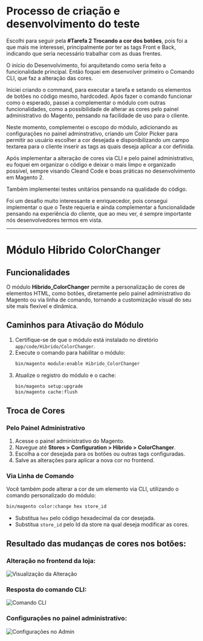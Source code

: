 # Processo de criação e desenvolvimento do teste

Escolhi para seguir pela **#Tarefa 2 Trocando a cor dos botões**, pois foi a que mais
me interessei, principalmente por ter as tags Front e Back, indicando que seria necessário
trabalhar com as duas frentes. 

O início do Desenvolvimento, foi arquitetando como seria feito a funcionalidade principal.
Então foquei em desenvolver primeiro o Comando CLI, que faz a alteração das cores.

Iniciei criando o command, para executar a tarefa e setando os elementos de botões
no código mesmo, hardcoded. Após fazer o comando funcionar como o esperado, passei
a complementar o módulo com outras funcionalidades, como a possibilidade de 
alterar as cores pelo painel administrativo do Magento, pensando na facilidade
de uso para o cliente.

Neste momento, complementei o escopo do módulo, adicionando as configurações no 
painel adminstrativo, criando um Color Picker para permitir ao usuário escolher a 
cor desejada e disponibilizando um campo textarea para o cliente inserir as 
tags as quais deseja aplicar a cor definida. 

Após implementar a alteração de cores via CLI e pelo painel administrativo,
eu foquei em organizar o código e deixar o mais limpo e organizado possível, sempre
visando Cleand Code e boas práticas no desenvolvimento em Magento 2.

Também implementei testes unitários pensando na qualidade do código.

Foi um desafio muito interessante e enriquecedor, pois consegui implementar o que
o Teste requeria e ainda complementar a funcionalidade pensando na experiência
do cliente, que ao meu ver, é sempre importante nós desenvolvedores termos em 
vista.

___
# Módulo Hibrido ColorChanger

## Funcionalidades
O módulo **Hibrido_ColorChanger** permite a personalização de cores de 
elementos HTML, como botões, diretamente pelo painel administrativo do 
Magento ou via linha de comando, tornando a customização visual do seu 
site mais flexível e dinâmica.

## Caminhos para Ativação do Módulo
1. Certifique-se de que o módulo está instalado no diretório `app/code/Hibrido/ColorChanger`.
2. Execute o comando para habilitar o módulo:
   ```bash
   bin/magento module:enable Hibrido_ColorChanger
   ```
3. Atualize o registro do módulo e o cache:
   ```bash
   bin/magento setup:upgrade
   bin/magento cache:flush
   ```

## Troca de Cores

### Pelo Painel Administrativo
1. Acesse o painel administrativo do Magento.
2. Navegue até **Stores > Configuration > Hibrido > ColorChanger**.
3. Escolha a cor desejada para os botões ou outras tags configuradas.
4. Salve as alterações para aplicar a nova cor no frontend.

### Via Linha de Comando
Você também pode alterar a cor de um elemento via CLI, utilizando o comando personalizado do módulo:

```bash
bin/magento color:change hex store_id
```
- Substitua `hex` pelo código hexadecimal da cor desejada.
- Substitua `store_id` pelo Id da store na qual deseja modificar as cores.

## Resultado das mudanças de cores nos botões:

### Alteração no frontend da loja:
![Visualização da Alteração](https://i.ibb.co/tTTrYz8L/Captura-de-tela-de-2025-08-03-22-16-42.png)

### Resposta do comando CLI:
![Comando CLI](https://i.ibb.co/W1Z7tHn/Captura-de-tela-de-2025-08-03-22-46-33.png)

### Configurações no painel administrativo:
![Configurações no Admin](https://i.ibb.co/n98jK5V/Captura-de-tela-de-2025-08-03-22-41-26.png)


